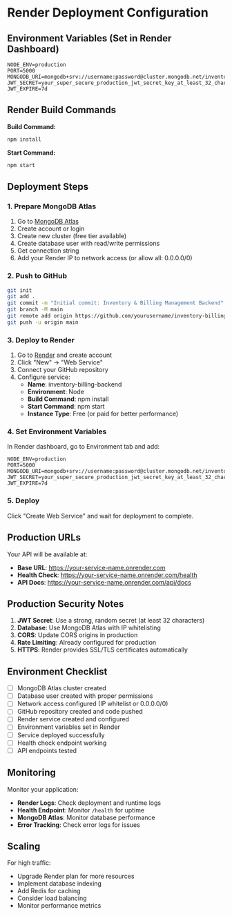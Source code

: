 # Render Deployment Configuration

## Environment Variables (Set in Render Dashboard)

```
NODE_ENV=production
PORT=5000
MONGODB_URI=mongodb+srv://username:password@cluster.mongodb.net/inventory_billing
JWT_SECRET=your_super_secure_production_jwt_secret_key_at_least_32_characters_long
JWT_EXPIRE=7d
```

## Render Build Commands

**Build Command:**
```bash
npm install
```

**Start Command:**
```bash
npm start
```

## Deployment Steps

### 1. Prepare MongoDB Atlas

1. Go to [MongoDB Atlas](https://cloud.mongodb.com/)
2. Create account or login
3. Create new cluster (free tier available)
4. Create database user with read/write permissions
5. Get connection string
6. Add your Render IP to network access (or allow all: 0.0.0.0/0)

### 2. Push to GitHub

```bash
git init
git add .
git commit -m "Initial commit: Inventory & Billing Management Backend"
git branch -M main
git remote add origin https://github.com/yourusername/inventory-billing-backend.git
git push -u origin main
```

### 3. Deploy to Render

1. Go to [Render](https://render.com/) and create account
2. Click "New" → "Web Service"
3. Connect your GitHub repository
4. Configure service:
   - **Name**: inventory-billing-backend
   - **Environment**: Node
   - **Build Command**: npm install
   - **Start Command**: npm start
   - **Instance Type**: Free (or paid for better performance)

### 4. Set Environment Variables

In Render dashboard, go to Environment tab and add:

```
NODE_ENV=production
PORT=5000
MONGODB_URI=mongodb+srv://username:password@cluster.mongodb.net/inventory_billing
JWT_SECRET=your_super_secure_production_jwt_secret_key_at_least_32_characters_long
JWT_EXPIRE=7d
```

### 5. Deploy

Click "Create Web Service" and wait for deployment to complete.

## Production URLs

Your API will be available at:
- **Base URL**: https://your-service-name.onrender.com
- **Health Check**: https://your-service-name.onrender.com/health
- **API Docs**: https://your-service-name.onrender.com/api/docs

## Production Security Notes

1. **JWT Secret**: Use a strong, random secret (at least 32 characters)
2. **Database**: Use MongoDB Atlas with IP whitelisting
3. **CORS**: Update CORS origins in production
4. **Rate Limiting**: Already configured for production
5. **HTTPS**: Render provides SSL/TLS certificates automatically

## Environment Checklist

- [ ] MongoDB Atlas cluster created
- [ ] Database user created with proper permissions
- [ ] Network access configured (IP whitelist or 0.0.0.0/0)
- [ ] GitHub repository created and code pushed
- [ ] Render service created and configured
- [ ] Environment variables set in Render
- [ ] Service deployed successfully
- [ ] Health check endpoint working
- [ ] API endpoints tested

## Monitoring

Monitor your application:
- **Render Logs**: Check deployment and runtime logs
- **Health Endpoint**: Monitor `/health` for uptime
- **MongoDB Atlas**: Monitor database performance
- **Error Tracking**: Check error logs for issues

## Scaling

For high traffic:
- Upgrade Render plan for more resources
- Implement database indexing
- Add Redis for caching
- Consider load balancing
- Monitor performance metrics